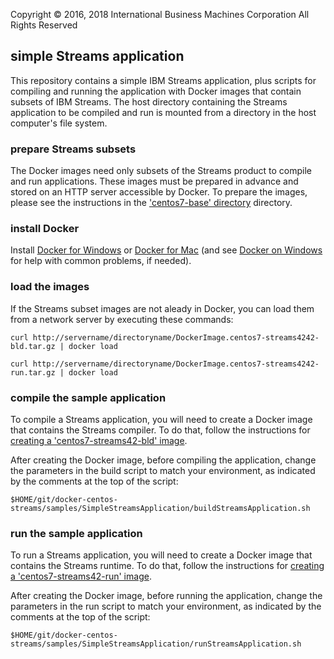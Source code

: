 Copyright &copy; 2016, 2018  International Business Machines Corporation
All Rights Reserved

## simple Streams application

This repository contains a simple IBM Streams application, plus scripts for compiling and running the application with Docker images that contain subsets of IBM Streams. The host directory containing the Streams application to be compiled and run is mounted from a directory in the host computer's file system.


### prepare Streams subsets

The Docker images need only subsets of the Streams product to compile and run applications. These images must be prepared in advance and stored on an HTTP server accessible by Docker. To prepare the images, please see the instructions in the ['centos7-base' directory](../../centos7-base) directory.


### install Docker

Install [Docker for Windows](https://docs.docker.com/windows/) or [Docker for Mac](https://docs.docker.com/mac/) (and see [Docker on Windows](https://developer.ibm.com/bluemix/2015/04/16/installing-docker-windows-fixes-common-problems/) for help with common problems, if needed).


### load the images

If the Streams subset images are not aleady in Docker, you can load them from a network server by executing these commands:

    curl http://servername/directoryname/DockerImage.centos7-streams4242-bld.tar.gz | docker load

    curl http://servername/directoryname/DockerImage.centos7-streams4242-run.tar.gz | docker load


### compile the sample application

To compile a Streams application, you will need to create a Docker image that contains the Streams compiler. To do that, follow the instructions for [creating a 'centos7-streams42-bld' image](../../centos7-streams42-bld).

After creating the Docker image, before compiling the application, change the parameters in the build script to match your environment, as indicated by the comments at the top of the script:

    $HOME/git/docker-centos-streams/samples/SimpleStreamsApplication/buildStreamsApplication.sh


### run the sample application

To run a Streams application, you will need to create a Docker image that contains the Streams runtime. To do that, follow the instructions for [creating a 'centos7-streams42-run' image](../../centos7-streams42-run).

After creating the Docker image, before running the application, change the parameters in the run script to match your environment, as indicated by the comments at the top of the script:

    $HOME/git/docker-centos-streams/samples/SimpleStreamsApplication/runStreamsApplication.sh


